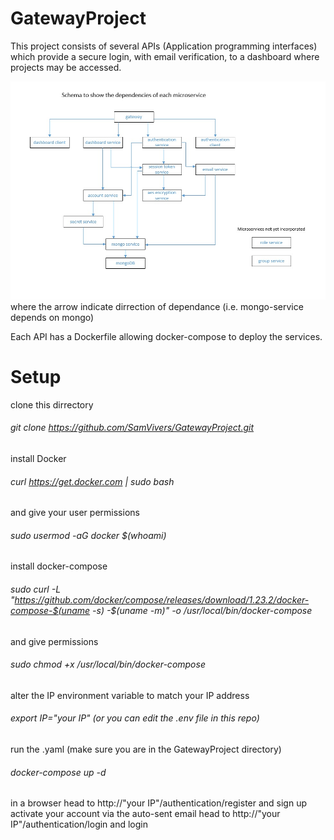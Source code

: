 # GatewayProject

This project consists of several APIs (Application programming interfaces) which provide a secure login, with email verification, to a dashboard where projects may be accessed.

![alt text](https://raw.githubusercontent.com/SamVivers/images/master/MicroservicesSchema.jpg)
where the arrow indicate dirrection of dependance (i.e. mongo-service depends on mongo)

Each API has a Dockerfile allowing docker-compose to deploy the services.

# Setup

clone this dirrectory
###### git clone https://github.com/SamVivers/GatewayProject.git

install Docker
###### curl https://get.docker.com | sudo bash

and give your user permissions
###### sudo usermod -aG docker $(whoami)
  
install docker-compose
###### sudo curl -L "https://github.com/docker/compose/releases/download/1.23.2/docker-compose-$(uname -s) -$(uname -m)" -o /usr/local/bin/docker-compose

and give permissions
###### sudo chmod +x /usr/local/bin/docker-compose

alter the IP environment variable to match your IP address
###### export IP="your IP" (or you can edit the .env file in this repo)

run the .yaml (make sure you are in the GatewayProject directory)
###### docker-compose up -d
  
in a browser head to http://"your IP"/authentication/register and sign up
activate your account via the auto-sent email
head to http://"your IP"/authentication/login and login

